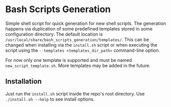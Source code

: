 # Bash Scripts Generation

Simple shell script for quick generation for new shell scripts. The generation
happens via duplication of some predefined templates stored in some
configuration directory. The default location is
`/usr/local/share/bash_scripts_generation/templates/`. This can be changed
when installing via the `install.sh` script or when executing the script using
the `--templates <templates_dir_path>` command-line option.

For now only one template is supported and must be named
`new_script_template.sh`. More templates may be added in the future.

## Installation

Just run the `install.sh` script inside the repo's root directory.
Use `./install.sh --help` to see install options.

